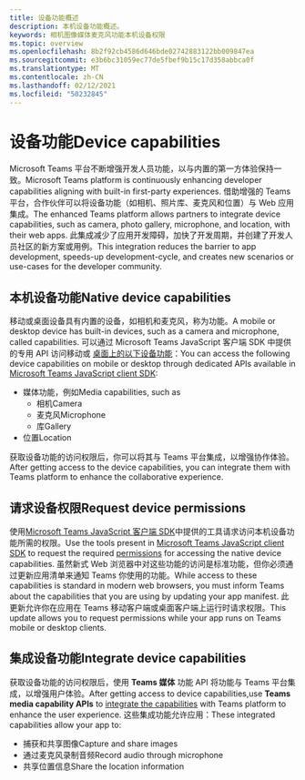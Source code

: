 ```yaml
---
title: 设备功能概述
description: 本机设备功能概述。
keywords: 相机图像媒体麦克风功能本机设备权限
ms.topic: overview
ms.openlocfilehash: 8b2f92cb4586d646bde02742883122bb009847ea
ms.sourcegitcommit: e3b6bc31059ec77de5fbef9b15c17d358abbca0f
ms.translationtype: MT
ms.contentlocale: zh-CN
ms.lasthandoff: 02/12/2021
ms.locfileid: "50232845"
---
```

# <a name="device-capabilities"></a><span data-ttu-id="dac87-104">设备功能</span><span class="sxs-lookup"><span data-stu-id="dac87-104">Device capabilities</span></span> 

<span data-ttu-id="dac87-105">Microsoft Teams 平台不断增强开发人员功能，以与内置的第一方体验保持一致。</span><span class="sxs-lookup"><span data-stu-id="dac87-105">Microsoft Teams platform is continuously enhancing developer capabilities aligning with built-in first-party experiences.</span></span> <span data-ttu-id="dac87-106">借助增强的 Teams 平台，合作伙伴可以将设备功能（如相机、照片库、麦克风和位置）与 Web 应用集成。</span><span class="sxs-lookup"><span data-stu-id="dac87-106">The enhanced Teams platform allows partners to integrate device capabilities, such as camera, photo gallery, microphone, and location, with their web apps.</span></span> <span data-ttu-id="dac87-107">此集成减少了应用开发障碍，加快了开发周期，并创建了开发人员社区的新方案或用例。</span><span class="sxs-lookup"><span data-stu-id="dac87-107">This integration reduces the barrier to app development, speeds-up development-cycle, and creates new scenarios or use-cases for the developer community.</span></span>

## <a name="native-device-capabilities"></a><span data-ttu-id="dac87-108">本机设备功能</span><span class="sxs-lookup"><span data-stu-id="dac87-108">Native device capabilities</span></span>

<span data-ttu-id="dac87-109">移动或桌面设备具有内置的设备，如相机和麦克风，称为功能。</span><span class="sxs-lookup"><span data-stu-id="dac87-109">A mobile or desktop device has built-in devices, such as a camera and microphone, called capabilities.</span></span> <span data-ttu-id="dac87-110">可以通过 Microsoft Teams JavaScript 客户端 SDK 中提供的专用 API 访问移动或 [桌面上的以下设备功能](/javascript/api/overview/msteams-client?view=msteams-client-js-latest&preserve-view=true)：</span><span class="sxs-lookup"><span data-stu-id="dac87-110">You can access the following device capabilities on mobile or desktop through dedicated APIs available in [Microsoft Teams JavaScript client SDK](/javascript/api/overview/msteams-client?view=msteams-client-js-latest&preserve-view=true):</span></span>
* <span data-ttu-id="dac87-111">媒体功能，例如</span><span class="sxs-lookup"><span data-stu-id="dac87-111">Media capabilities, such as</span></span>
    * <span data-ttu-id="dac87-112">相机</span><span class="sxs-lookup"><span data-stu-id="dac87-112">Camera</span></span>
    * <span data-ttu-id="dac87-113">麦克风</span><span class="sxs-lookup"><span data-stu-id="dac87-113">Microphone</span></span>
    * <span data-ttu-id="dac87-114">库</span><span class="sxs-lookup"><span data-stu-id="dac87-114">Gallery</span></span>
* <span data-ttu-id="dac87-115">位置</span><span class="sxs-lookup"><span data-stu-id="dac87-115">Location</span></span>

<span data-ttu-id="dac87-116">获取设备功能的访问权限后，你可以将其与 Teams 平台集成，以增强协作体验。</span><span class="sxs-lookup"><span data-stu-id="dac87-116">After getting access to the device capabilities, you can integrate them with Teams platform to enhance the collaborative experience.</span></span> 

## <a name="request-device-permissions"></a><span data-ttu-id="dac87-117">请求设备权限</span><span class="sxs-lookup"><span data-stu-id="dac87-117">Request device permissions</span></span>

<span data-ttu-id="dac87-118">使用[Microsoft Teams JavaScript 客户端 SDK](/javascript/api/overview/msteams-client?view=msteams-client-js-latest&preserve-view=true)中提供[](native-device-permissions.md)的工具请求访问本机设备功能所需的权限。</span><span class="sxs-lookup"><span data-stu-id="dac87-118">Use the tools present in [Microsoft Teams JavaScript client SDK](/javascript/api/overview/msteams-client?view=msteams-client-js-latest&preserve-view=true) to  request the required  [permissions](native-device-permissions.md) for  accessing the native device capabilities.</span></span> <span data-ttu-id="dac87-119">虽然新式 Web 浏览器中对这些功能的访问是标准功能，但你必须通过更新应用清单来通知 Teams 你使用的功能。</span><span class="sxs-lookup"><span data-stu-id="dac87-119">While access to these capabilities is standard in modern web browsers, you must inform Teams about the capabilities that you are using by updating your app manifest.</span></span> <span data-ttu-id="dac87-120">此更新允许你在应用在 Teams 移动客户端或桌面客户端上运行时请求权限。</span><span class="sxs-lookup"><span data-stu-id="dac87-120">This update allows you to request permissions while your app runs on Teams mobile or desktop clients.</span></span>
 
 ## <a name="integrate-device-capabilities"></a><span data-ttu-id="dac87-121">集成设备功能</span><span class="sxs-lookup"><span data-stu-id="dac87-121">Integrate device capabilities</span></span>

<span data-ttu-id="dac87-122">获取设备功能的访问权限后，使用 **Teams 媒体** 功能 API [](mobile-camera-image-permissions.md)将功能与 Teams 平台集成，以增强用户体验。</span><span class="sxs-lookup"><span data-stu-id="dac87-122">After getting access to device capabilities,use **Teams media capability APIs** to [integrate the capabilities](mobile-camera-image-permissions.md) with Teams platform to enhance the user experience.</span></span> <span data-ttu-id="dac87-123">这些集成功能允许应用：</span><span class="sxs-lookup"><span data-stu-id="dac87-123">These integrated capabilities allow your app to:</span></span>

* <span data-ttu-id="dac87-124">捕获和共享图像</span><span class="sxs-lookup"><span data-stu-id="dac87-124">Capture and share images</span></span>
* <span data-ttu-id="dac87-125">通过麦克风录制音频</span><span class="sxs-lookup"><span data-stu-id="dac87-125">Record audio through microphone</span></span>
* <span data-ttu-id="dac87-126">共享位置信息</span><span class="sxs-lookup"><span data-stu-id="dac87-126">Share the location information</span></span>


